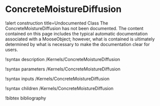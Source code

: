 <!-- MOOSE Documentation Stub: Remove this when content is added. -->

# ConcreteMoistureDiffusion

!alert construction title=Undocumented Class
The ConcreteMoistureDiffusion has not been documented. The content contained on this page includes the
typical automatic documentation associated with a MooseObject; however, what is contained is
ultimately determined by what is necessary to make the documentation clear for users.

!syntax description /Kernels/ConcreteMoistureDiffusion

!syntax parameters /Kernels/ConcreteMoistureDiffusion

!syntax inputs /Kernels/ConcreteMoistureDiffusion

!syntax children /Kernels/ConcreteMoistureDiffusion

!bibtex bibliography

